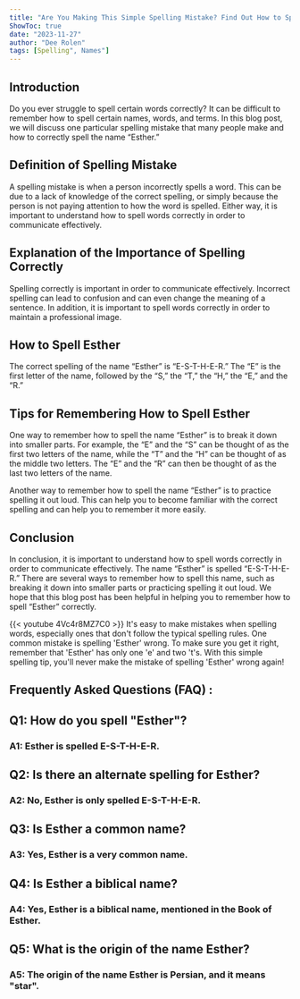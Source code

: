 ```yaml
---
title: "Are You Making This Simple Spelling Mistake? Find Out How to Spell 'Esther' Here!"
ShowToc: true 
date: "2023-11-27"
author: "Dee Rolen" 
tags: [Spelling", Names"]
---
```

## Introduction

Do you ever struggle to spell certain words correctly? It can be difficult to remember how to spell certain names, words, and terms. In this blog post, we will discuss one particular spelling mistake that many people make and how to correctly spell the name “Esther.” 

## Definition of Spelling Mistake

A spelling mistake is when a person incorrectly spells a word. This can be due to a lack of knowledge of the correct spelling, or simply because the person is not paying attention to how the word is spelled. Either way, it is important to understand how to spell words correctly in order to communicate effectively. 

## Explanation of the Importance of Spelling Correctly

Spelling correctly is important in order to communicate effectively. Incorrect spelling can lead to confusion and can even change the meaning of a sentence. In addition, it is important to spell words correctly in order to maintain a professional image. 

## How to Spell Esther

The correct spelling of the name “Esther” is “E-S-T-H-E-R.” The “E” is the first letter of the name, followed by the “S,” the “T,” the “H,” the “E,” and the “R.” 

## Tips for Remembering How to Spell Esther 

One way to remember how to spell the name “Esther” is to break it down into smaller parts. For example, the “E” and the “S” can be thought of as the first two letters of the name, while the “T” and the “H” can be thought of as the middle two letters. The “E” and the “R” can then be thought of as the last two letters of the name. 

Another way to remember how to spell the name “Esther” is to practice spelling it out loud. This can help you to become familiar with the correct spelling and can help you to remember it more easily. 

## Conclusion

In conclusion, it is important to understand how to spell words correctly in order to communicate effectively. The name “Esther” is spelled “E-S-T-H-E-R.” There are several ways to remember how to spell this name, such as breaking it down into smaller parts or practicing spelling it out loud. We hope that this blog post has been helpful in helping you to remember how to spell “Esther” correctly.

{{< youtube 4Vc4r8MZ7C0 >}} 
It's easy to make mistakes when spelling words, especially ones that don't follow the typical spelling rules. One common mistake is spelling 'Esther' wrong. To make sure you get it right, remember that 'Esther' has only one 'e' and two 't's. With this simple spelling tip, you'll never make the mistake of spelling 'Esther' wrong again!

## Frequently Asked Questions (FAQ) :
<h2>Q1: How do you spell "Esther"?</h2>

<h3>A1: Esther is spelled E-S-T-H-E-R.</h3>

<h2>Q2: Is there an alternate spelling for Esther?</h2>

<h3>A2: No, Esther is only spelled E-S-T-H-E-R.</h3>

<h2>Q3: Is Esther a common name?</h2>

<h3>A3: Yes, Esther is a very common name.</h3>

<h2>Q4: Is Esther a biblical name?</h2>

<h3>A4: Yes, Esther is a biblical name, mentioned in the Book of Esther.</h3>

<h2>Q5: What is the origin of the name Esther?</h2>

<h3>A5: The origin of the name Esther is Persian, and it means "star".</h3>





